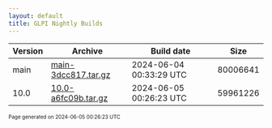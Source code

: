 ```yaml
---
layout: default
title: GLPI Nightly Builds
---
```


Version|Archive|Build date|Size
---|---|---|---
main|[main-3dcc817.tar.gz](main-3dcc817.tar.gz)|2024-06-04 00:33:29 UTC|80006641
10.0|[10.0-a6fc09b.tar.gz](10.0-a6fc09b.tar.gz)|2024-06-05 00:26:23 UTC|59961226

<font size="1">Page generated on 2024-06-05 00:26:23 UTC</font>
